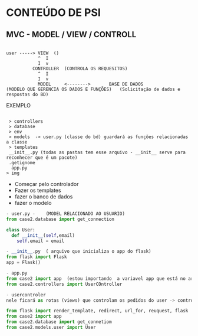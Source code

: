 

# CONTEÚDO DE PSI

## MVC - MODEL / VIEW / CONTROLL

```

user -----> VIEW  ()
            ^  I
            I  v
          CONTROLLER  (CONTROLA OS REQUESITOS)
            ^  I
            I  v
            MODEL     <-------->       BASE DE DADOS
(MODELO QUE GERENCIA OS DADOS E FUNÇÕES)   (Solicitação de dados e respostas do BD)
```


EXEMPLO
```

 > controllers
 > database
 > env
 > models  -> user.py (classe do bd) guardará as funções relacionadas a classe
 > templates
 __init__.py (todas as pastas tem esse arquivo - __init__ serve para reconhecer que é um pacote)
 .getignome
  app.py
> img

```
- Começar pelo controlador
- Fazer os templates
- fazer o banco de dados
- fazer o modelo
  



```python
- user.py -    (MODEL RELACIONADO AO USUARIO)
from case2.database import get_connection

class User:
  def __init__(self,email)
    self.email = email

```

```python
- __init__.py  ( arquivo que inicializa o app do flask)
from flask import Flask
app = Flask()
```
```python
- app.py
from case2 import app  (estou importando  a variavel app que está no arquivo __init__)
from case2.controllers import UserCOntroller
```

```python
- usercontroler
nele ficará as rotas (views) que controlam os pedidos do user -> controla o que a camada de modelo irá fazer por meio das funções e classes

from flask import render_template, redirect, url_for, reuquest, flask
from case2 import app
from case2.database import get_connetiom
from case2.models.user import User

```













